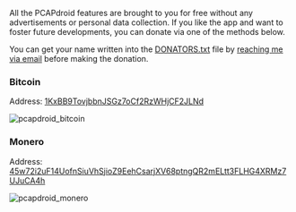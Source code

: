 All the PCAPdroid features are brought to you for free without any advertisements or personal data collection.
If you like the app and want to foster future developments, you can donate via one of the methods below.

You can get your name written into the [DONATORS.txt](https://github.com/emanuele-f/PCAPdroid/DONATORS.txt) file by [reaching me via email](mailto:black.silver@hotmail.it?subject=PCAPdroid%20donation) before making the donation.

### Bitcoin
Address: [1KxBB9TovjbbnJSGz7oCf2RzWHjCF2JLNd](bitcoin:1KxBB9TovjbbnJSGz7oCf2RzWHjCF2JLNd?message=PCAPdroid)

![pcapdroid_bitcoin](https://user-images.githubusercontent.com/5488003/112125885-2f660c80-8bc4-11eb-8c72-7a413e3efabd.png)

### Monero
Address: [45w72i2uF14UofnSiuVhSjioZ9EehCsarjXV68ptngQR2mELtt3FLHG4XRMz7UJuCA4h](monero:45w72i2uF14UofnSiuVhSjioZ9EehCsarjXV68ptngQR2mELtt3FLHG4XRMz7UJuCA4h?tx_description=PCAPdroid)

![pcapdroid_monero](https://user-images.githubusercontent.com/5488003/112128257-87057780-8bc6-11eb-9321-aa14676e15df.png)
